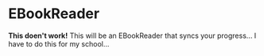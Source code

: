 # EBookReader
**This doen't work!** This will be an EBookReader that syncs your progress... I have to do this for my school...


